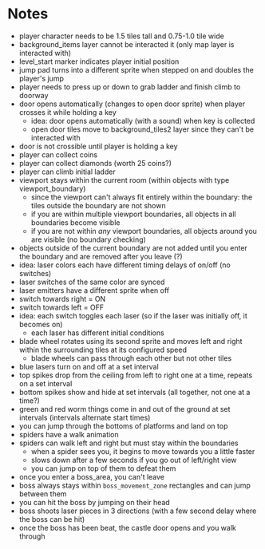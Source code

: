 # Notes

* player character needs to be 1.5 tiles tall and 0.75-1.0 tile wide
* background_items layer cannot be interacted it (only map layer is interacted with)
* level_start marker indicates player initial position
* jump pad turns into a different sprite when stepped on and doubles the player's jump
* player needs to press up or down to grab ladder and finish climb to doorway
* door opens automatically (changes to open door sprite) when player crosses it while holding a key
  * idea: door opens automatically (with a sound) when key is collected
  * open door tiles move to background_tiles2 layer since they can't be interacted with
* door is not crossible until player is holding a key
* player can collect coins
* player can collect diamonds (worth 25 coins?)
* player can climb initial ladder
* viewport stays within the current room (within objects with type viewport_boundary)
  * since the viewport can't always fit entirely within the boundary: the tiles outside the boundary are not shown
  * if you are within multiple viewport boundaries, all objects in all boundaries become visible
  * if you are not within *any* viewport boundaries, all objects around you are visible (no boundary checking)
* objects outside of the current boundary are not added until you enter the boundary and are removed after you leave (?)
* idea: laser colors each have different timing delays of on/off (no switches)
* laser switches of the same color are synced
* laser emitters have a different sprite when off
* switch towards right = ON
* switch towards left = OFF
* idea: each switch toggles each laser (so if the laser was initially off, it becomes on)
  * each laser has different initial conditions
* blade wheel rotates using its second sprite and moves left and right within the surrounding tiles at its configured speed
  * blade wheels can pass through each other but not other tiles
* blue lasers turn on and off at a set interval
* top spikes drop from the ceiling from left to right one at a time, repeats on a set interval
* bottom spikes show and hide at set intervals (all together, not one at a time?)
* green and red worm things come in and out of the ground at set intervals (intervals alternate start times)
* you can jump through the bottoms of platforms and land on top
* spiders have a walk animation
* spiders can walk left and right but must stay within the boundaries
  * when a spider sees you, it begins to move towards you a little faster
  * slows down after a few seconds if you go out of left/right view
  * you can jump on top of them to defeat them
* once you enter a boss_area, you can't leave
* boss always stays within `boss_movement_zone` rectangles and can jump between them
* you can hit the boss by jumping on their head
* boss shoots laser pieces in 3 directions (with a few second delay where the boss can be hit)
* once the boss has been beat, the castle door opens and you walk through
